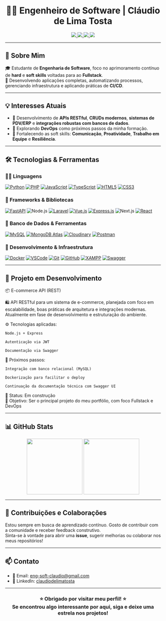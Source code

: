<h1 align="center">👨‍💻 Engenheiro de Software | Cláudio de Lima Tosta</h1>

<p align="center">
  <a href="mailto:eng-soft-claudio@gmail.com">
    <img src="https://img.shields.io/badge/Email-red?logo=gmail&logoColor=white" />
  </a>
  <a href="https://www.linkedin.com/in/claudiodelimatosta/">
    <img src="https://img.shields.io/badge/LinkedIn-blue?logo=linkedin&logoColor=white" />
  </a>
  <a href="https://github.com/Eng-Soft-Claudio">
    <img src="https://img.shields.io/github/followers/Eng-Soft-Claudio?style=social" />
  </a>
  <a href="https://github.com/Eng-Soft-Claudio?tab=repositories">
    <img src="https://img.shields.io/github/stars/Eng-Soft-Claudio?style=social" />
  </a>
</p>

---

## 🚀 Sobre Mim

🎓 Estudante de **Engenharia de Software**, foco no aprimoramento contínuo de **hard** e **soft skills** voltadas para ao **Fullstack**.  
🚀 Desenvolvendo aplicações completas, automatizando processos, gerenciando infraestrutura e aplicando práticas de **CI/CD**.

---

## 💡 Interesses Atuais

- 🔧 Desenvolvimento de **APIs RESTful**, **CRUDs modernos**, **sistemas de PDV/ERP** e **integrações robustas com bancos de dados**.
- 🤖 Explorando **DevOps** como próximos passos da minha formação.
- 🧠 Fortalecendo as soft skills: **Comunicação**, **Proatividade**, **Trabalho em Equipe** e **Resiliência**.

---

## 🛠️ Tecnologias & Ferramentas

### 👨‍💻 Linguagens  
[![Python](https://img.shields.io/badge/Python-3776AB?style=for-the-badge&logo=python&logoColor=white)]()
[![PHP](https://img.shields.io/badge/PHP-777BB4?style=for-the-badge&logo=php&logoColor=white)]()
[![JavaScript](https://img.shields.io/badge/JavaScript-F7DF1E?style=for-the-badge&logo=javascript&logoColor=black)]()
[![TypeScript](https://img.shields.io/badge/TypeScript-3178C6?style=for-the-badge&logo=typescript&logoColor=white)]()
[![HTML5](https://img.shields.io/badge/HTML5-E34F26?style=for-the-badge&logo=html5&logoColor=white)]()
[![CSS3](https://img.shields.io/badge/CSS3-1572B6?style=for-the-badge&logo=css3&logoColor=white)]()


### 🧰 Frameworks & Bibliotecas  
[![FastAPI](https://img.shields.io/badge/FastAPI-009688?style=for-the-badge&logo=fastapi&logoColor=white)]()
![Node.js](https://img.shields.io/badge/Node.js-339933?style=for-the-badge&logo=node.js&logoColor=white)
[![Laravel](https://img.shields.io/badge/Laravel-FF2D20?style=for-the-badge&logo=laravel&logoColor=white)]()
[![Vue.js](https://img.shields.io/badge/Vue.js-4FC08D?style=for-the-badge&logo=vue.js&logoColor=white)]()
[![Express.js](https://img.shields.io/badge/Express.js-000000?style=for-the-badge&logo=express&logoColor=white)]()
![Next.js](https://img.shields.io/badge/Next.js-000000?style=for-the-badge&logo=next.js&logoColor=white)
[![React](https://img.shields.io/badge/React-20232A?style=for-the-badge&logo=react&logoColor=61DAFB)](https://reactjs.org/)

### 🛒 Banco de Dados & Ferramentas  
[![MySQL](https://img.shields.io/badge/MySQL-4479A1?style=for-the-badge&logo=mysql&logoColor=white)]()
[![MongoDB Atlas](https://img.shields.io/badge/MongoDB_Atlas-47A248?style=for-the-badge&logo=mongodb&logoColor=white)](https://www.mongodb.com/cloud/atlas)
[![Cloudinary](https://img.shields.io/badge/Cloudinary-3448C5?style=for-the-badge&logo=cloudinary&logoColor=white)](https://cloudinary.com/)
[![Postman](https://img.shields.io/badge/Postman-FF6C37?style=for-the-badge&logo=postman&logoColor=white)](https://www.postman.com/)



### 🔧 Desenvolvimento & Infraestrutura  
[![Docker](https://img.shields.io/badge/Docker-2496ED?style=for-the-badge&logo=docker&logoColor=white)]()
[![VSCode](https://img.shields.io/badge/VSCode-007ACC?style=for-the-badge&logo=visual-studio-code&logoColor=white)]()
[![Git](https://img.shields.io/badge/Git-F05032?style=for-the-badge&logo=git&logoColor=white)]()
[![GitHub](https://img.shields.io/badge/GitHub-181717?style=for-the-badge&logo=github&logoColor=white)]()
[![XAMPP](https://img.shields.io/badge/XAMPP-FB7A24?style=for-the-badge&logo=xampp&logoColor=white)]()
[![Swagger](https://img.shields.io/badge/Swagger-85EA2D?style=for-the-badge&logo=swagger&logoColor=black)](https://swagger.io/)


---

## 🧩 Projeto em Desenvolvimento

📦 E-commerce API (REST)

🛍️ API RESTful para um sistema de e-commerce, planejada com foco em escalabilidade, boas práticas de arquitetura e integrações modernas. Atualmente em fase de desenvolvimento e estruturação do ambiente.

⚙️ Tecnologias aplicadas:

    Node.js + Express

    Autenticação via JWT

    Documentação via Swagger


🔄 Próximos passos:

    Integração com banco relacional (MySQL)

    Dockerização para facilitar o deploy

    Continuação da documentação técnica com Swagger UI

    

🚧 Status: Em construção  
📌 Objetivo: Ser o principal projeto do meu portfólio, com foco Fullstack e DevOps

---

## 📊 GitHub Stats

<p align="center">
  <img src="https://github-readme-stats.vercel.app/api?username=Eng-Soft-Claudio&show_icons=true&theme=radical&count_private=true" height="180"/>
  <img src="https://github-readme-stats.vercel.app/api/top-langs/?username=Eng-Soft-Claudio&layout=compact&theme=radical" height="180"/>
</p>

---

## 🤝 Contribuições e Colaborações

Estou sempre em busca de aprendizado contínuo. Gosto de contribuir com a comunidade e receber feedback construtivo.  
Sinta-se à vontade para abrir uma **issue**, sugerir melhorias ou colaborar nos meus repositórios!

---

## 📫 Contato

- 📧 Email: [eng-soft-claudio@gmail.com](mailto:eng-soft-claudio@gmail.com)  
- 💼 LinkedIn: [claudiodelimatosta](https://www.linkedin.com/in/claudiodelimatosta/)

---

<h3 align="center">⭐ Obrigado por visitar meu perfil! ⭐<br>Se encontrou algo interessante por aqui, siga e deixe uma estrela nos projetos!</h3>

